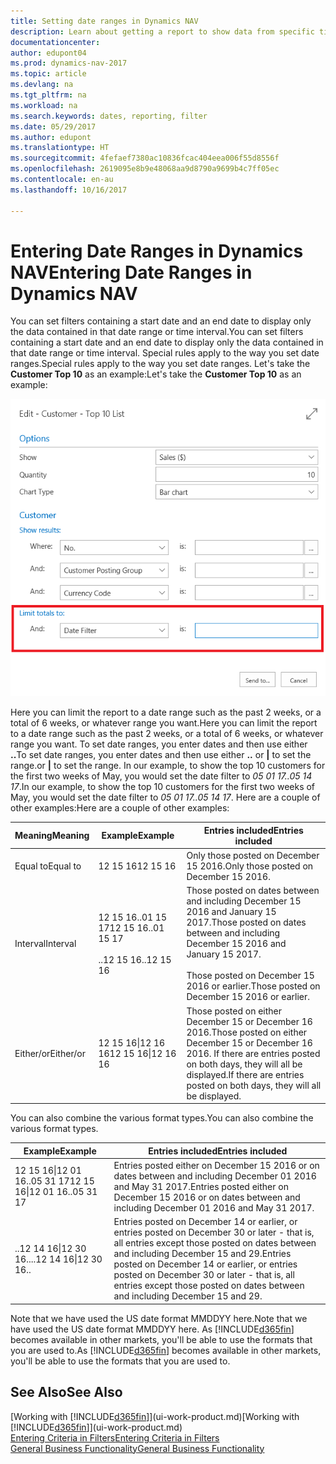 ```yaml
---
title: Setting date ranges in Dynamics NAV
description: Learn about getting a report to show data from specific time periods using date ranges in Dynamics NAV.
documentationcenter: 
author: edupont04
ms.prod: dynamics-nav-2017
ms.topic: article
ms.devlang: na
ms.tgt_pltfrm: na
ms.workload: na
ms.search.keywords: dates, reporting, filter
ms.date: 05/29/2017
ms.author: edupont
ms.translationtype: HT
ms.sourcegitcommit: 4fefaef7380ac10836fcac404eea006f55d8556f
ms.openlocfilehash: 2619095e8b9e48068aa9d8790a9699b4c7ff05ec
ms.contentlocale: en-au
ms.lasthandoff: 10/16/2017

---
```

# <a name="entering-date-ranges-in-dynamics-nav"></a><span data-ttu-id="7069d-103">Entering Date Ranges in Dynamics NAV</span><span class="sxs-lookup"><span data-stu-id="7069d-103">Entering Date Ranges in Dynamics NAV</span></span>
<span data-ttu-id="7069d-104">You can set filters containing a start date and an end date to display only the data contained in that date range or time interval.</span><span class="sxs-lookup"><span data-stu-id="7069d-104">You can set filters containing a start date and an end date to display only the data contained in that date range or time interval.</span></span> <span data-ttu-id="7069d-105">Special rules apply to the way you set date ranges.</span><span class="sxs-lookup"><span data-stu-id="7069d-105">Special rules apply to the way you set date ranges.</span></span> <span data-ttu-id="7069d-106">Let's take the **Customer Top 10** as an example:</span><span class="sxs-lookup"><span data-stu-id="7069d-106">Let's take the **Customer Top 10** as an example:</span></span>

![Setting a date range in the request page for the Customer Top 10 list](./media/ui-enter-date-ranges/customer-top10-list.png)

<span data-ttu-id="7069d-108">Here you can limit the report to a date range such as the past 2 weeks, or a total of 6 weeks, or whatever range you want.</span><span class="sxs-lookup"><span data-stu-id="7069d-108">Here you can limit the report to a date range such as the past 2 weeks, or a total of 6 weeks, or whatever range you want.</span></span> <span data-ttu-id="7069d-109">To set date ranges, you enter dates and then use either **..**</span><span class="sxs-lookup"><span data-stu-id="7069d-109">To set date ranges, you enter dates and then use either **..**</span></span> <span data-ttu-id="7069d-110">or **|** to set the range.</span><span class="sxs-lookup"><span data-stu-id="7069d-110">or **|** to set the range.</span></span> <span data-ttu-id="7069d-111">In our example, to show the top 10 customers for the first two weeks of May, you would set the date filter to *05 01 17..05 14 17*.</span><span class="sxs-lookup"><span data-stu-id="7069d-111">In our example, to show the top 10 customers for the first two weeks of May, you would set the date filter to *05 01 17..05 14 17*.</span></span>
<span data-ttu-id="7069d-112">Here are a couple of other examples:</span><span class="sxs-lookup"><span data-stu-id="7069d-112">Here are a couple of other examples:</span></span>

| <span data-ttu-id="7069d-113">Meaning</span><span class="sxs-lookup"><span data-stu-id="7069d-113">Meaning</span></span> | <span data-ttu-id="7069d-114">Example</span><span class="sxs-lookup"><span data-stu-id="7069d-114">Example</span></span> | <span data-ttu-id="7069d-115">Entries included</span><span class="sxs-lookup"><span data-stu-id="7069d-115">Entries included</span></span> |
|---|---|---|
|<span data-ttu-id="7069d-116">Equal to</span><span class="sxs-lookup"><span data-stu-id="7069d-116">Equal to</span></span>| <span data-ttu-id="7069d-117">12 15 16</span><span class="sxs-lookup"><span data-stu-id="7069d-117">12 15 16</span></span> |<span data-ttu-id="7069d-118">Only those posted on December 15 2016.</span><span class="sxs-lookup"><span data-stu-id="7069d-118">Only those posted on December 15 2016.</span></span>|
|<span data-ttu-id="7069d-119">Interval</span><span class="sxs-lookup"><span data-stu-id="7069d-119">Interval</span></span>| <span data-ttu-id="7069d-120">12 15 16..01 15 17</span><span class="sxs-lookup"><span data-stu-id="7069d-120">12 15 16..01 15 17</span></span><br /><br /><span data-ttu-id="7069d-121">..12 15 16</span><span class="sxs-lookup"><span data-stu-id="7069d-121">..12 15 16</span></span>|<span data-ttu-id="7069d-122">Those posted on dates between and including December 15 2016 and January 15 2017.</span><span class="sxs-lookup"><span data-stu-id="7069d-122">Those posted on dates between and including December 15 2016 and January 15 2017.</span></span><br /><br /><span data-ttu-id="7069d-123">Those posted on December 15 2016 or earlier.</span><span class="sxs-lookup"><span data-stu-id="7069d-123">Those posted on December 15 2016 or earlier.</span></span>|
|<span data-ttu-id="7069d-124">Either/or</span><span class="sxs-lookup"><span data-stu-id="7069d-124">Either/or</span></span>|<span data-ttu-id="7069d-125">12 15 16&#124;12 16 16</span><span class="sxs-lookup"><span data-stu-id="7069d-125">12 15 16&#124;12 16 16</span></span>|<span data-ttu-id="7069d-126">Those posted on either December 15 or December 16 2016.</span><span class="sxs-lookup"><span data-stu-id="7069d-126">Those posted on either December 15 or December 16 2016.</span></span> <span data-ttu-id="7069d-127">If there are entries posted on both days, they will all be displayed.</span><span class="sxs-lookup"><span data-stu-id="7069d-127">If there are entries posted on both days, they will all be displayed.</span></span>|

<span data-ttu-id="7069d-128">You can also combine the various format types.</span><span class="sxs-lookup"><span data-stu-id="7069d-128">You can also combine the various format types.</span></span>

| <span data-ttu-id="7069d-129">Example</span><span class="sxs-lookup"><span data-stu-id="7069d-129">Example</span></span> | <span data-ttu-id="7069d-130">Entries included</span><span class="sxs-lookup"><span data-stu-id="7069d-130">Entries included</span></span> |
|---|---|
|<span data-ttu-id="7069d-131">12 15 16&#124;12 01 16..05 31 17</span><span class="sxs-lookup"><span data-stu-id="7069d-131">12 15 16&#124;12 01 16..05 31 17</span></span> | <span data-ttu-id="7069d-132">Entries posted either on December 15 2016 or on dates between and including December 01 2016 and May 31 2017.</span><span class="sxs-lookup"><span data-stu-id="7069d-132">Entries posted either on December 15 2016 or on dates between and including December 01 2016 and May 31 2017.</span></span> |
|<span data-ttu-id="7069d-133">..12 14 16&#124;12 30 16..</span><span class="sxs-lookup"><span data-stu-id="7069d-133">..12 14 16&#124;12 30 16..</span></span> | <span data-ttu-id="7069d-134">Entries posted on December 14 or earlier, or entries posted on December 30 or later - that is, all entries except those posted on dates between and including December 15 and 29.</span><span class="sxs-lookup"><span data-stu-id="7069d-134">Entries posted on December 14 or earlier, or entries posted on December 30 or later - that is, all entries except those posted on dates between and including December 15 and 29.</span></span> |

<span data-ttu-id="7069d-135">Note that we have used the US date format MMDDYY here.</span><span class="sxs-lookup"><span data-stu-id="7069d-135">Note that we have used the US date format MMDDYY here.</span></span> <span data-ttu-id="7069d-136">As [!INCLUDE[d365fin](includes/d365fin_md.md)] becomes available in other markets, you'll be able to use the formats that you are used to.</span><span class="sxs-lookup"><span data-stu-id="7069d-136">As [!INCLUDE[d365fin](includes/d365fin_md.md)] becomes available in other markets, you'll be able to use the formats that you are used to.</span></span>

## <a name="see-also"></a><span data-ttu-id="7069d-137">See Also</span><span class="sxs-lookup"><span data-stu-id="7069d-137">See Also</span></span>
<span data-ttu-id="7069d-138">[Working with [!INCLUDE[d365fin](includes/d365fin_long_md.md)]](ui-work-product.md)</span><span class="sxs-lookup"><span data-stu-id="7069d-138">[Working with [!INCLUDE[d365fin](includes/d365fin_long_md.md)]](ui-work-product.md)</span></span>  
[<span data-ttu-id="7069d-139">Entering Criteria in Filters</span><span class="sxs-lookup"><span data-stu-id="7069d-139">Entering Criteria in Filters </span></span>](ui-enter-criteria-filters.md)  
[<span data-ttu-id="7069d-140">General Business Functionality</span><span class="sxs-lookup"><span data-stu-id="7069d-140">General Business Functionality</span></span>](ui-across-business-areas.md)

